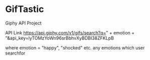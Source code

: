 # GifTastic
Giphy API Project

API Link
https://api.giphy.com/v1/gifs/search?q=" + emotion + "&api_key=lyTOMzYoWn96srBbhvXyBDBI38ZFKLpB

where emotion = "happy", "shocked" etc. any emotions which user searchfor
